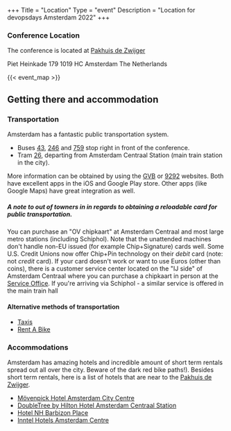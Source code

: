 +++
Title = "Location"
Type = "event"
Description = "Location for devopsdays Amsterdam 2022"
+++

### Conference Location

The conference is located at [Pakhuis de Zwijger](http://www.dezwijger.nl/ "Website of Pakhuis de Zwijger")

Piet Heinkade 179
1019 HC Amsterdam
The Netherlands

{{< event_map >}}

## Getting there and accommodation

### Transportation

Amsterdam has a fantastic public transportation system.
- Buses [43](http://maps.gvb.nl/en/lijnen/43), [246](http://maps.gvb.nl/en/lijnen/246) and [759](http://maps.gvb.nl/en/lijnen/759) stop right in front of the conference.
- Tram [26](http://maps.gvb.nl/en/lijnen/26), departing from Amsterdam Centraal Station (main train station in the city).

More information can be obtained by using the [GVB](http://en.gvb.nl/) or [9292](http://9292.nl/en) websites. Both have excellent apps in the iOS and Google Play store. Other apps (like Google Maps) have great integration as well.

##### A note to out of towners in in regards to obtaining a reloadable card for public transportation.

You can purchase an "OV chipkaart" at Amsterdam Centraal and most large metro stations (including Schiphol). Note that the unattended machines don't handle non-EU issued (for example Chip+Signature) cards well. Some U.S. Credit Unions now offer Chip+Pin technology on their *debit* card (note: not *credit* card). If your card doesn't work or want to use Euros (other than coins), there is a customer service center located on the "IJ side" of Amsterdam Centraal where you can purchase a chipkaart in person at the [Service Office](https://www.nsinternational.com/en/tickets-services/opening-hours-ticket-and-service-shops "Link to NS International Service Office"). If you're arriving via Schiphol - a similar service is offered in the main train hall

#### Alternative methods of transportation
- [Taxis](https://www.iamsterdam.com/en/plan-your-trip/getting-around/taxis)
- [Rent A Bike](https://www.iamsterdam.com/en/plan-your-trip/getting-around/rental/bike-hire)

### Accommodations
Amsterdam has amazing hotels and incredible amount of short term rentals spread out all over the city. Beware of the dark red bike paths!). Besides short term rentals, here is a list of hotels that are near to the [Pakhuis de Zwijger](http://www.dezwijger.nl/ "Website of Pakhuis de Zwijger").

* [Mövenpick Hotel Amsterdam City Centre](http://www.movenpick.com/en/europe/netherlands/amsterdam/hotel-amsterdam/overview/)
* [DoubleTree by Hilton Hotel Amsterdam Centraal Station](http://doubletree3.hilton.com/en/hotels/netherlands/doubletree-by-hilton-amsterdam-centraal-station-AMSCSDI/index.html)
* [Hotel NH Barbizon Place](http://www.nh-hotels.nl/hotel/nh-collection-amsterdam-barbizon-palace)
* [Inntel Hotels Amsterdam Centre](http://www.inntelhotelsamsterdamcentre.nl/)
